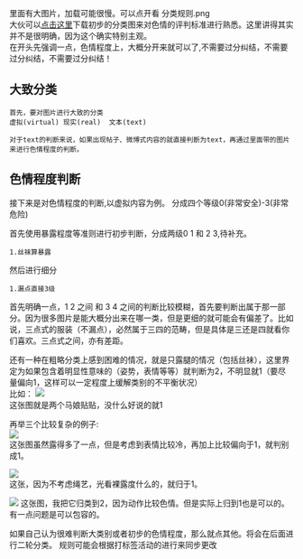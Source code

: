 里面有大图片，加载可能很慢。可以点开看  分类规则.png   
大伙可以[点击这里](http://124.221.31.26:5000/static/sample.zip)下载初步的分类图来对色情的评判标准进行熟悉。这里讲得其实并不是很明确，因为这个确实特别主观。  
在开头先强调一点，色情程度上，大概分开来就可以了,不需要过分纠结，不需要过分纠结，不需要过分纠结！
## 大致分类
    首先，要对图片进行大致的分类
    虚拟(virtual) 现实(real)  文本(text)

    对于text的判断来说，如果出现帖子、微博式内容的就直接判断为text，再通过里面带的图片来进行色情程度的判断。

## 色情程度判断
接下来是对色情程度的判断,以虚拟内容为例。
分成四个等级0(非常安全)-3(非常危险)

首先使用暴露程度等准则进行初步判断，分成两级0 1 和 2 3,待补充。

    1.丝袜算暴露

然后进行细分

    1.漏点直接3级

首先明确一点，1 2 之间 和 3 4 之间的判断比较模糊，首先要判断出属于那一部分。因为很多图片是能大概分出来在哪一类，但是更细的就可能会有偏差了。比如说，三点式的服装（不漏点），必然属于三四的范畴，但是具体是三还是四就看你们喜欢。三点式之间，亦有差距。  

还有一种在粗略分类上感到困难的情况，就是只露腿的情况（包括丝袜），这里界定为如果包含着明显性意味的（姿势，表情等等）就判断为2，不明显就1（要尽量偏向1，这样可以一定程度上缓解类别的不平衡状况）  
比如：
![](https://images.weserv.nl/?url=https://article.biliimg.com/bfs/article/d99f7202fa61d13b6eca90a1b5b64c9c13d5bc83.jpg)  
这张图就是两个马娘贴贴，没什么好说的就1

再举三个比较复杂的例子:  
![](https://images.weserv.nl/?url=https://article.biliimg.com/bfs/article/3a4b34cf748752eb6f8df732dec3becda708ed5c.png)  
这张图虽然露得多了一点，但是考虑到表情比较冷，再加上比较偏向于1，就判别成1。  

![](https://images.weserv.nl/?url=https://article.biliimg.com/bfs/article/2479a7ce69fd02791d210215300b925befdd4e1a.jpg)  
这张，因为不考虑绳艺，光看裸露度什么的，就归于1。  

![](https://images.weserv.nl/?url=https://article.biliimg.com/bfs/article/a62d2c5b6fbf3a3db8dba18849c5b9913c9fdb51.jpg)
这张图，我把它归类到2，因为动作比较色情。但是实际上归到1也是可以的。有一点问题是可以包容的。

如果自己认为很难判断大类别或者初步的色情程度，那么就点其他。将会在后面进行二轮分类。
规则可能会根据打标签活动的进行来同步更改

